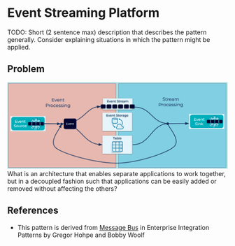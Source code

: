 # Event Streaming Platform
TODO: Short (2 sentence max) description that describes the pattern generally. Consider explaining situations in which the pattern might be applied.

## Problem
![event streaming platform](../img/event-streaming-platform.png)
What is an architecture that enables separate applications to work together, but in a decoupled fashion such that applications can be easily added or removed without affecting the others?

## References
* This pattern is derived from [Message Bus](https://www.enterpriseintegrationpatterns.com/patterns/messaging/MessageBus.html) in Enterprise Integration Patterns by Gregor Hohpe and Bobby Woolf

